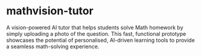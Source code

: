 # mathvision-tutor
A vision-powered AI tutor that helps students solve Math homework by simply uploading a photo of the question. This fast, functional prototype showcases the potential of personalised, AI-driven learning tools to provide a seamless math-solving experience.
